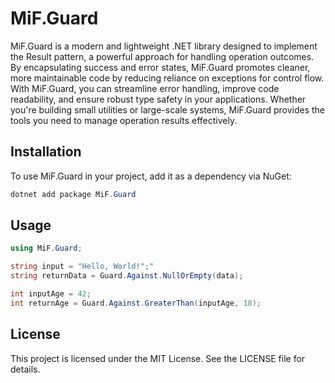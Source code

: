 # MiF.Guard

MiF.Guard is a modern and lightweight .NET library designed to implement the Result pattern, a powerful approach for handling operation outcomes. By encapsulating success and error states, MiF.Guard promotes cleaner, more maintainable code by reducing reliance on exceptions for control flow.  
With MiF.Guard, you can streamline error handling, improve code readability, and ensure robust type safety in your applications. Whether you're building small utilities or large-scale systems, MiF.Guard provides the tools you need to manage operation results effectively.

## Installation
To use MiF.Guard in your project, add it as a dependency via NuGet:

```csharp
dotnet add package MiF.Guard
```

## Usage

```csharp
using MiF.Guard;

string input = "Hello, World!";"
string returnData = Guard.Against.NullOrEmpty(data);

int inputAge = 42;
int returnAge = Guard.Against.GreaterThan(inputAge, 18);

```

## License
This project is licensed under the MIT License. See the LICENSE file for details.
